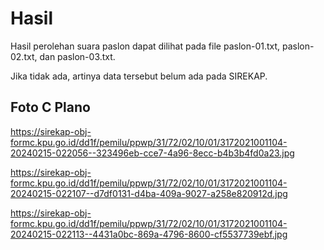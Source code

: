 # Hasil

Hasil perolehan suara paslon dapat dilihat pada file paslon-01.txt, paslon-02.txt, dan paslon-03.txt.

Jika tidak ada, artinya data tersebut belum ada pada SIREKAP.

## Foto C Plano

https://sirekap-obj-formc.kpu.go.id/dd1f/pemilu/ppwp/31/72/02/10/01/3172021001104-20240215-022056--323496eb-cce7-4a96-8ecc-b4b3b4fd0a23.jpg

https://sirekap-obj-formc.kpu.go.id/dd1f/pemilu/ppwp/31/72/02/10/01/3172021001104-20240215-022107--d7df0131-d4ba-409a-9027-a258e820912d.jpg

https://sirekap-obj-formc.kpu.go.id/dd1f/pemilu/ppwp/31/72/02/10/01/3172021001104-20240215-022113--4431a0bc-869a-4796-8600-cf5537739ebf.jpg
